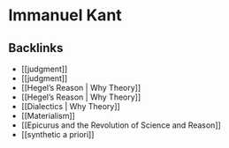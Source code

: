 # Immanuel Kant



<a id="org0a8eb08"></a>

## Backlinks

-   [[judgment]]
-   [[judgment]]
-   [[Hegel&rsquo;s Reason | Why Theory]]
-   [[Hegel&rsquo;s Reason | Why Theory]]
-   [[Dialectics | Why Theory]]
-   [[Materialism]]
-   [[Epicurus and the Revolution of Science and Reason]]
-   [[synthetic a priori]]
